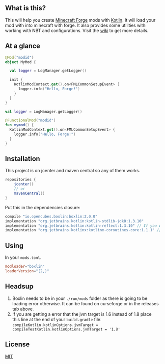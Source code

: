 ## What is this?
This will help you create [Minecraft Forge](http://www.minecraftforge.net/forum/) mods with
[Kotlin](https://kotlinlang.org/). It will load your mod with into minecraft with forge. It also provides some utilities
with working with NBT and configurations. Visit the [wiki](https://github.com/ocpu/Boxlin/wiki/2.0) to get more details.

## At a glance
```kotlin
@Mod("modid")
object MyMod {

  val logger = LogManager.getLogger()

  init {
    KotlinModContext.get().on<FMLCommonSetupEvent> {
      logger.info("Hello, Forge!")
    }
  }
}
```
```kotlin
val logger = LogManager.getLogger()

@FunctionalMod("modid")
fun mymod() {
  KotlinModContext.get().on<FMLCommonSetupEvent> {
    logger.info("Hello, Forge!")
  }
}
```

## Installation
This project is on jcenter and maven central so any of them works.
```groovy
repositories {
    jcenter()
    // or
    mavenCentral()
}
```
Put this in the dependencies closure:
```groovy
compile "io.opencubes.boxlin:boxlin:2.0.0"
implementation "org.jetbrains.kotlin:kotlin-stdlib-jdk8:1.3.10"
implementation "org.jetbrains.kotlin:kotlin-reflect:1.3.10" // If you want the reflect libraries
implementation "org.jetbrains.kotlinx:kotlinx-coroutines-core:1.1.1" // If you want coroutines
```

## Using
In your `mods.toml`.
```toml
modloader="boxlin"
loaderVersion="[2,)"
```

## Headsup
1. Boxlin needs to be in your `./run/mods` folder as there is going to be loading error otherwise. It can be found on
  curseforge or in the releases tab above.
2. If you are getting a error that the jvm target is 1.6 instead of 1.8 place this line at the end of your
  `build.gradle` file: `compileKotlin.kotlinOptions.jvmTarget = compileTestKotlin.kotlinOptions.jvmTarget = '1.8'`

## License
[MIT](https://github.com/ocpu/Boxlin/blob/master/license.txt)
